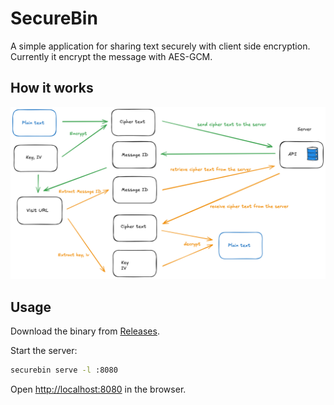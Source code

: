# SecureBin

A simple application for sharing text securely with client side encryption. Currently it encrypt the message with AES-GCM.

## How it works

![How securebin works](./docs/how-securebin-works.png "How securebin works")

## Usage

Download the binary from [Releases](https://github.com/zhangyuan/securebin/releases).

Start the server:

```bash
securebin serve -l :8080
```

Open <http://localhost:8080> in the browser.
